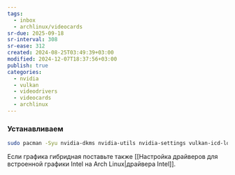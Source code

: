 ```yaml
---
tags:
  - inbox
  - archlinux/videocards
sr-due: 2025-09-18
sr-interval: 308
sr-ease: 312
created: 2024-08-25T03:49:39+03:00
modified: 2024-12-07T18:37:56+03:00
publish: true
categories:
  - nvidia
  - vulkan
  - videodrivers
  - videocards
  - archlinux
---
```

### Устанавливаем

```sh
sudo pacman -Syu nvidia-dkms nvidia-utils nvidia-settings vulkan-icd-loader opencl-nvidia libxnvctrl libvdpau libnvidia-container nvidia-container-toolkit
```

Если графика гибридная поставьте также [[Настройка драйверов для встроенной графики Intel на Arch Linux|драйвера Intel]].